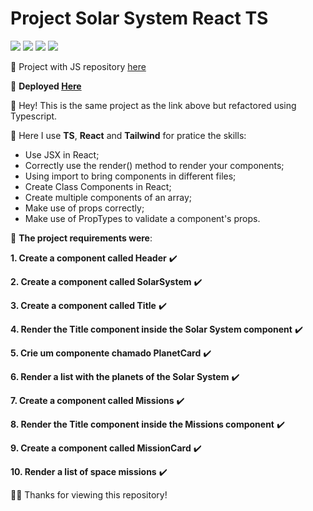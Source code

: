 # Project Solar System React TS

![](https://img.shields.io/badge/TypeScript-007ACC?style=for-the-badge&logo=typescript&logoColor=white)
![](https://img.shields.io/badge/React-20232A?style=for-the-badge&logo=react&logoColor=61DAFB)
![](https://img.shields.io/badge/Tailwind_CSS-38B2AC?style=for-the-badge&logo=tailwind-css&logoColor=white)
![](https://img.shields.io/badge/Vite-B73BFE?style=for-the-badge&logo=vite&logoColor=FFD62E)

🔗 Project with JS repository [here](https://github.com/jvsoarez/project-solar-system-react-js)

🔗 **Deployed [Here](https://solar-system-missions-and-planets-ts.surge.sh/)**

👋 Hey! This is the same project as the link above but refactored using Typescript.

📍 Here I use **TS**, **React** and **Tailwind** for pratice the skills:

- Use JSX in React;
- Correctly use the render() method to render your components;
- Using import to bring components in different files;
- Create Class Components in React;
- Create multiple components of an array;
- Make use of props correctly;
- Make use of PropTypes to validate a component's props.

📖 **The project requirements were**:

**1. Create a component called Header** ✔️

**2. Create a component called SolarSystem** ✔️

**3. Create a component called Title** ✔️

**4. Render the Title component inside the Solar System component** ✔️

**5. Crie um componente chamado PlanetCard** ✔️

**6. Render a list with the planets of the Solar System** ✔️

**7. Create a component called Missions** ✔️

**8. Render the Title component inside the Missions component** ✔️

**9. Create a component called MissionCard** ✔️

**10. Render a list of space missions** ✔️


🙏🏽 Thanks for viewing this repository!
